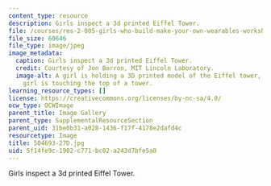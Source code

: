 ```yaml
---
content_type: resource
description: Girls inspect a 3d printed Eiffel Tower.
file: /courses/res-2-005-girls-who-build-make-your-own-wearables-workshop-spring-2015/5f14fe9c1902c771bc02a243d7bfe5a0_504693-27D.jpg
file_size: 60646
file_type: image/jpeg
image_metadata:
  caption: Girls inspect a 3d printed Eiffel Tower.
  credit: Courtesy of Jon Barron, MIT Lincoln Laboratory.
  image-alt: A girl is holding a 3D printed model of the Eiffel tower, and another
    girl is touching the top of a tower.
learning_resource_types: []
license: https://creativecommons.org/licenses/by-nc-sa/4.0/
ocw_type: OCWImage
parent_title: Image Gallery
parent_type: SupplementalResourceSection
parent_uid: 31be0b31-a028-1436-f17f-4178e2dafd4c
resourcetype: Image
title: 504693-27D.jpg
uid: 5f14fe9c-1902-c771-bc02-a243d7bfe5a0
---
```

Girls inspect a 3d printed Eiffel Tower.